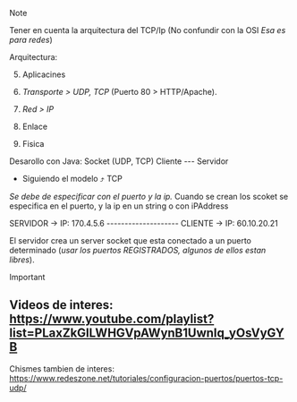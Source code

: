 >[!NOTE]
> Tener en cuenta la arquitectura del TCP/Ip (No confundir con la OSI _Esa es para redes_)

Arquitectura:

5. Aplicacines

4. _Transporte  > UDP, TCP_ (Puerto 80 > HTTP/Apache). 

3. _Red > IP_

2. Enlace

1. Fisica

Desarollo con Java: 
    Socket (UDP, TCP)
Cliente --- Servidor

 - Siguiendo el modelo ⤴️ TCP

_Se debe de especificar con el puerto y la ip._
Cuando se crean los scoket se especifica en el puerto, y la ip en un string o con iPAddress


SERVIDOR -> IP: 170.4.5.6 -------------------- CLIENTE -> IP: 60.10.20.21

El servidor crea un server socket que esta conectado a un puerto determinado (_usar los puertos REGISTRADOS, algunos de ellos estan libres_). 



> [!IMPORTANT]
> 
> Videos de interes: https://www.youtube.com/playlist?list=PLaxZkGlLWHGVpAWynB1UwnIq_yOsVyGYB
>---------------------------------------------------------------------------------------------------------
> Chismes tambien de interes:  https://www.redeszone.net/tutoriales/configuracion-puertos/puertos-tcp-udp/
